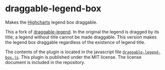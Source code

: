 draggable-legend-box
================
Makes the [Highcharts](http://www.highcharts.com/) legend box draggable.

This a fork of [draggable-legend](https://github.com/highslide-software/draggable-legend).
In the original the legend is dragged by its title; a legend without title cannot be made draggable.
This version makes the legend box draggable regardless of the existence of legend title.

The contents of the plugin is located in the javascript file [`draggable-legend-box.js`](https://github.com/masih/draggable-legend-box/blob/master/draggable-legend-box.js). 
This plugin is published under the MIT license.
The license document is included in the repository.
